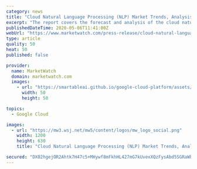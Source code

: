 ```yaml
---
category: news
title: "Cloud Natural Language Processing (NLP) Market Trends, Analysis, Segmentation And Forecast 2027"
excerpt: "The report covers the forecast and analysis of the cloud natural language processing (NLP) market on a global and"
publishedDateTime: 2020-05-06T11:41:00Z
webUrl: "https://www.marketwatch.com/press-release/cloud-natural-language-processing-nlp-market-trends-analysis-segmentation-and-forecast-2027-2020-05-06"
type: article
quality: 50
heat: 50
published: false

provider:
  name: MarketWatch
  domain: marketwatch.com
  images:
    - url: "https://smartableai.github.io/google-cloud-platform/assets/images/organizations/marketwatch.com-50x50.jpg"
      width: 50
      height: 50

topics:
  - Google Cloud

images:
  - url: "https://mw3.wsj.net/mw5/content/logos/mw_logo_social.png"
    width: 1200
    height: 630
    title: "Cloud Natural Language Processing (NLP) Market Trends, Analysis, Segmentation And Forecast 2027"

secured: "DX02hgejOR2Ahtk7H47c5+MHywf8mFkhHL427mG7kUvexXQzFysAbd5SGRaWhAjtf+pz3WrAl00KL8Tua48VwkrlPtYbRpLs1wZxz0nj2b0GDrpm6ySSZJIAnZK2j2ktT2yOfCTGMV2OhcGlrDFq+tghAejjPg9wBl83B9nbwV8jKVoeqfHErkKYyMROv4HS/LRIipipcKE8VWdvQ1P2ozvW8Jcijnu5Bj1JIm/XSuVyJht8d8Z75QtyKcYpYFsYiWMi/tRvpGawYwk61jyDY66nW7n0c0glGwI8BvwgWnJHHMN690snlzMi4TWR9Xi1;FnG6b8mp7bvgtQ+BmPr/GA=="
---
```


